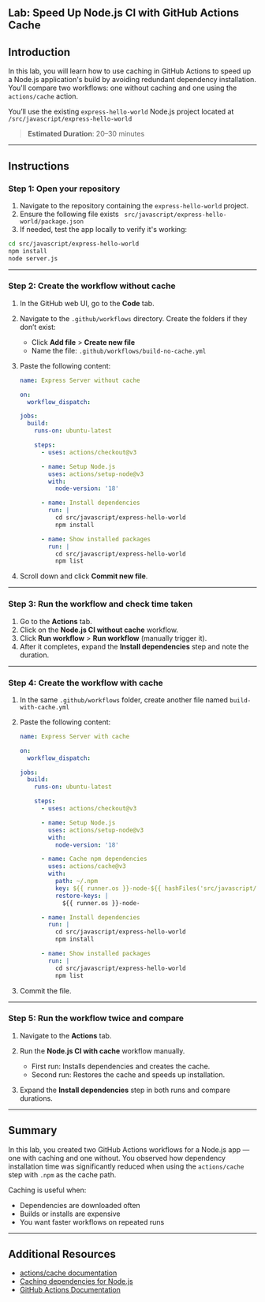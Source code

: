 ## Lab: Speed Up Node.js CI with GitHub Actions Cache

## Introduction

In this lab, you will learn how to use caching in GitHub Actions to speed up a Node.js application's build by avoiding redundant dependency installation. You'll compare two workflows: one without caching and one using the `actions/cache` action.

You’ll use the existing `express-hello-world` Node.js project located at `/src/javascript/express-hello-world`

> **Estimated Duration**: 20–30 minutes

---

## Instructions

### Step 1: Open your repository

1. Navigate to the repository containing the `express-hello-world` project.
2. Ensure the following file exists `
src/javascript/express-hello-world/package.json`
3. If needed, test the app locally to verify it's working:

```bash
cd src/javascript/express-hello-world
npm install
node server.js
```

---

### Step 2: Create the workflow **without cache**

1. In the GitHub web UI, go to the **Code** tab.

2. Navigate to the `.github/workflows` directory. Create the folders if they don’t exist:

   - Click **Add file** > **Create new file**
   - Name the file: `.github/workflows/build-no-cache.yml`

3. Paste the following content:

   ```yaml
   name: Express Server without cache

   on:
     workflow_dispatch:

   jobs:
     build:
       runs-on: ubuntu-latest

       steps:
         - uses: actions/checkout@v3

         - name: Setup Node.js
           uses: actions/setup-node@v3
           with:
             node-version: '18'

         - name: Install dependencies
           run: |
             cd src/javascript/express-hello-world
             npm install

         - name: Show installed packages
           run: |
             cd src/javascript/express-hello-world
             npm list
   ```

4. Scroll down and click **Commit new file**.

---

### Step 3: Run the workflow and check time taken

1. Go to the **Actions** tab.
2. Click on the **Node.js CI without cache** workflow.
3. Click **Run workflow** > **Run workflow** (manually trigger it).
4. After it completes, expand the **Install dependencies** step and note the duration.

---

### Step 4: Create the workflow **with cache**

1. In the same `.github/workflows` folder, create another file named `build-with-cache.yml`

2. Paste the following content:

   ```yaml
   name: Express Server with cache

   on:
     workflow_dispatch:

   jobs:
     build:
       runs-on: ubuntu-latest

       steps:
         - uses: actions/checkout@v3

         - name: Setup Node.js
           uses: actions/setup-node@v3
           with:
             node-version: '18'

         - name: Cache npm dependencies
           uses: actions/cache@v3
           with:
             path: ~/.npm
             key: ${{ runner.os }}-node-${{ hashFiles('src/javascript/express-hello-world/package-lock.json') }}
             restore-keys: |
               ${{ runner.os }}-node-

         - name: Install dependencies
           run: |
             cd src/javascript/express-hello-world
             npm install

         - name: Show installed packages
           run: |
             cd src/javascript/express-hello-world
             npm list
   ```

3. Commit the file.

---

### Step 5: Run the workflow twice and compare

1. Navigate to the **Actions** tab.

2. Run the **Node.js CI with cache** workflow manually.

   - First run: Installs dependencies and creates the cache.
   - Second run: Restores the cache and speeds up installation.

3. Expand the **Install dependencies** step in both runs and compare durations.

---

## Summary

In this lab, you created two GitHub Actions workflows for a Node.js app — one with caching and one without. You observed how dependency installation time was significantly reduced when using the `actions/cache` step with `.npm` as the cache path.

Caching is useful when:

- Dependencies are downloaded often
- Builds or installs are expensive
- You want faster workflows on repeated runs

---

## Additional Resources

- [actions/cache documentation](https://github.com/actions/cache)
- [Caching dependencies for Node.js](https://docs.github.com/en/actions/using-workflows/caching-dependencies-to-speed-up-workflows)
- [GitHub Actions Documentation](https://docs.github.com/en/actions)

